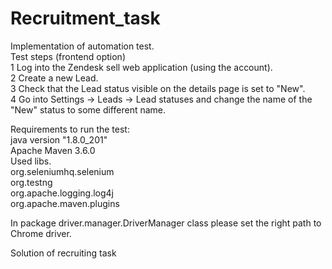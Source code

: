 # Recruitment_task
Implementation of automation test.
<br />
Test steps (frontend option)
<br />
1 Log into the Zendesk sell web application (using the account).
<br />
2 Create a new Lead.
<br />
3 Check that the Lead status visible on the details page is set to "New".
<br />
4 Go into Settings -> Leads -> Lead statuses and change the name of the "New" status to some different name.

Requirements to run the test:
<br />
java version "1.8.0_201"
<br />
Apache Maven 3.6.0
<br />
Used libs.
<br />
org.seleniumhq.selenium
<br />
org.testng
<br />
org.apache.logging.log4j
<br />
org.apache.maven.plugins
<br />

In package driver.manager.DriverManager class please set the right path to Chrome driver.

Solution of recruiting task